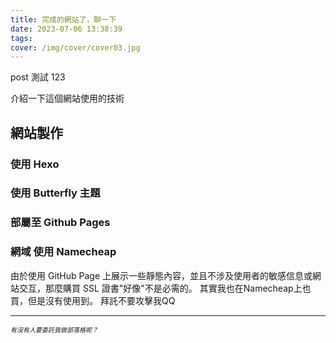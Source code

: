 ```yaml
---
title: 完成的網站了，聊一下
date: 2023-07-06 13:38:39
tags:
cover: /img/cover/cover03.jpg
---
```


post 測試 123

介紹一下這個網站使用的技術

## 網站製作

### 使用 Hexo

### 使用 Butterfly 主題

### 部屬至 Github Pages  

### 網域 使用 Namecheap

由於使用 GitHub Page 上展示一些靜態內容，並且不涉及使用者的敏感信息或網站交互，那麼購買 SSL 證書"好像"不是必需的。
其實我也在Namecheap上也買，但是沒有使用到。 拜託不要攻擊我QQ

---
<font size=1>*有沒有人要委託我做部落格呢？*</font>

